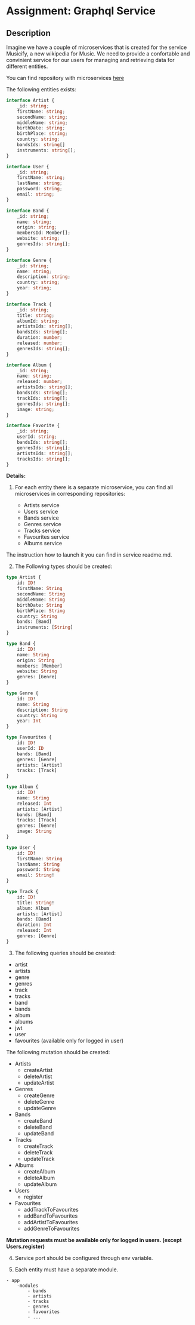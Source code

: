 # Assignment: Graphql Service

## Description

Imagine we have a couple of microservices that is created for the service Musicify, a new wikipedia for Music. We need to provide a confortable and convinient service for our users for managing and retrieving data for different entities.

You can find repository with microservices [here](https://github.com/rolling-scopes-school/node-graphql-service)

The following entities exists:

```typescript
interface Artist {
    _id: string;
    firstName: string;
    secondName: string;
    middleName: string;
    birthDate: string;
    birthPlace: string;
    country: string;
    bandsIds: string[]
    instruments: string[];
}
```

```typescript
interface User {
    _id: string;
    firstName: string;
    lastName: string;
    password: string;
    email: string;
}
```

```typescript
interface Band {
    _id: string;
    name: string;
    origin: string;
    membersId: Member[];
    website: string;
    genresIds: string[];
}
```

```typescript
interface Genre {
    _id: string;
    name: string;
    description: string;
    country: string;
    year: string;
}
```

```typescript
interface Track {
    _id: string;
    title: string;  
    albumId: string;
    artistsIds: string[];
    bandsIds: string[];
    duration: number;
    released: number;
    genresIds: string[];
}
```

```typescript
interface Album {
    _id: string;
    name: string;
    released: number;
    artistsIds: string[];
    bandsIds: string[];
    trackIds: string[];
    genresIds: string[];
    image: string;
}
```

```typescript
interface Favorite {
    _id: string;
    userId: string;
    bandsIds: string[];
    genresIds: string[];
    artistsIds: string[];
    tracksIds: string[];
}
```

**Details:**

1. For each entity there is a separate microservice, you can find all microservices in corresponding repositories:

    - Artists service
    - Users service
    - Bands service
    - Genres service
    - Tracks service
    - Favourites service
    - Albums service

The instruction how to launch it you can find in service readme.md.

2. The Following types should be created:

```graphql
type Artist {
    id: ID!
    firstName: String
    secondName: String
    middleName: String
    birthDate: String
    birthPlace: String
    country: String
    bands: [Band]
    instruments: [String]
}

```
```graphql
type Band {
    id: ID!
    name: String
    origin: String
    members: [Member]
    website: String
    genres: [Genre]
}

```
```graphql
type Genre {
    id: ID!
    name: String
    description: String
    country: String
    year: Int
}

```
```graphql
type Favourites {
    id: ID!
    userId: ID
    bands: [Band]
    genres: [Genre]
    artists: [Artist]
    tracks: [Track]
}
```
```graphql
type Album {
    id: ID!
    name: String
    released: Int
    artists: [Artist]
    bands: [Band]
    tracks: [Track]
    genres: [Genre]
    image: String
}
```
```graphql
type User {
    id: ID!
    firstName: String
    lastName: String
    password: String
    email: String!
}
```
```graphql
type Track {
    id: ID!
    title: String!
    album: Album
    artists: [Artist]
    bands: [Band]
    duration: Int
    released: Int
    genres: [Genre]
}
```
3. The following queries should be created:

- artist
- artists
- genre
- genres
- track
- tracks
- band
- bands
- album
- albums
- jwt
- user
- favourites (available only for logged in user)

The following mutation should be created:

- Artists
  - createArtist
  - deleteArtist
  - updateArtist
- Genres
  - createGenre
  - deleteGenre
  - updateGenre
- Bands
  - createBand
  - deleteBand
  - updateBand
- Tracks
  - createTrack
  - deleteTrack
  - updateTrack
- Albums
  - createAlbum
  - deleteAlbum
  - updateAlbum
- Users
  - register
- Favourites
  - addTrackToFavourites
  - addBandToFavourites
  - addArtistToFavourites
  - addGenreToFavourites

**Mutation requests must be available only for logged in users. (except Users.register)**

4. Service port should be configured through env variable.

5. Each entity must have a separate module.

```
- app
    -modules
        - bands
        - artists
        - tracks
        - genres
        - favourites
        - ...
```






